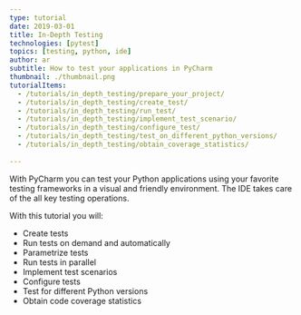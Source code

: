 ```yaml
---
type: tutorial
date: 2019-03-01
title: In-Depth Testing
technologies: [pytest]
topics: [testing, python, ide]
author: ar
subtitle: How to test your applications in PyCharm
thumbnail: ./thumbnail.png
tutorialItems:
  - /tutorials/in_depth_testing/prepare_your_project/
  - /tutorials/in_depth_testing/create_test/
  - /tutorials/in_depth_testing/run_test/
  - /tutorials/in_depth_testing/implement_test_scenario/
  - /tutorials/in_depth_testing/configure_test/
  - /tutorials/in_depth_testing/test_on_different_python_versions/
  - /tutorials/in_depth_testing/obtain_coverage_statistics/
  
---
```


With PyCharm you can test your Python applications using your favorite 
testing frameworks in a visual and friendly environment. The IDE takes 
care of the all key testing operations. 

With this tutorial you will:

- Create tests
- Run tests on demand and automatically
- Parametrize tests
- Run tests in parallel
- Implement test scenarios
- Configure tests
- Test for different Python versions
- Obtain code coverage statistics